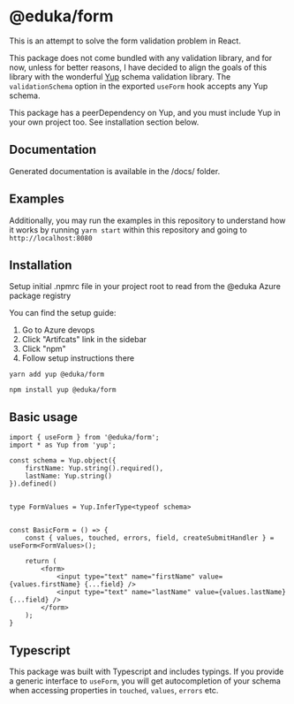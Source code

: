 # @eduka/form

This is an attempt to solve the form validation problem in React.

This package does not come bundled with any validation library, and for now, unless for better reasons, I have decided to align the goals of this library with the wonderful [Yup](https://github.com/jquense/yup) schema validation library. The `validationSchema` option in the exported `useForm` hook accepts any Yup schema.

This package has a peerDependency on Yup, and you must include Yup in your own project too. See installation section below.


## Documentation

Generated documentation is available in the /docs/ folder.


## Examples

Additionally, you may run the examples in this repository to understand how it works by running `yarn start` within this repository and going to `http://localhost:8080`

## Installation

Setup initial .npmrc file in your project root to read from the @eduka Azure package registry

You can find the setup guide:
1. Go to Azure devops
2. Click "Artifcats" link in the sidebar
3. Click "npm"
4. Follow setup instructions there

```
yarn add yup @eduka/form
```

```
npm install yup @eduka/form
```


## Basic usage

```
import { useForm } from '@eduka/form';
import * as Yup from 'yup';

const schema = Yup.object({
    firstName: Yup.string().required(),
    lastName: Yup.string()
}).defined()


type FormValues = Yup.InferType<typeof schema>


const BasicForm = () => {
    const { values, touched, errors, field, createSubmitHandler } = useForm<FormValues>();

    return (
        <form>
            <input type="text" name="firstName" value={values.firstName} {...field} />
            <input type="text" name="lastName" value={values.lastName} {...field} />
        </form>
    );
}
```

## Typescript

This package was built with Typescript and includes typings. If you provide a generic interface to `useForm`, you will get autocompletion of your schema when accessing properties in `touched`, `values`, `errors` etc.